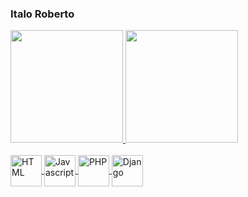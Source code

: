 ### Italo Roberto

 <div>
  <a href="https://github.com/Italo-Roberto">
  <img height="180em" src="https://github-readme-stats.vercel.app/api?username=Italo-Roberto&show_icons=true&theme=onedark&include_all_commits=true&count_private=true"/>
  <img height="180em" src="https://github-readme-stats.vercel.app/api/top-langs/?username=Italo-Roberto&layout=compact&theme=onedark" />
</div>
<div style="display: inline_block"><br>
  <img align="center" alt="HTML" height="50" src="https://upload.wikimedia.org/wikipedia/commons/thumb/6/61/HTML5_logo_and_wordmark.svg/1200px-HTML5_logo_and_wordmark.svg.png">
  <img align="center" alt="Javascript" height="50" src="">
  <img align="center" alt="PHP" height="50" src="https://upload.wikimedia.org/wikipedia/commons/thumb/2/27/PHP-logo.svg/1200px-PHP-logo.svg.png">
  <img align="center" alt="Django" height="50" src="">
</div>
